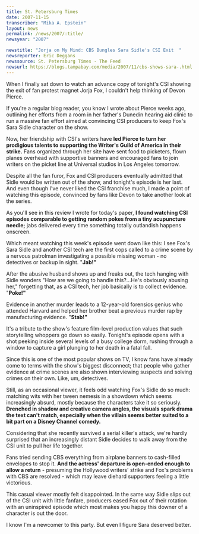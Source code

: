 ```yaml
---
title: St. Petersburg Times
date: 2007-11-15
transcriber: "Mika A. Epstein"
layout: news
permalink: /news/2007/:title/
newsyear: "2007"

newstitle: "Jorja on My Mind: CBS Bungles Sara Sidle's CSI Exit  "
newsreporter: Eric Deggans
newssource: St. Petersburg Times - The Feed
newsurl: https://blogs.tampabay.com/media/2007/11/cbs-shows-sara-.html
---
```

When I finally sat down to watch an advance copy of tonight's CSI showing the exit of fan protest magnet Jorja Fox, I couldn't help thinking of Devon Pierce.

If you're a regular blog reader, you know I wrote about Pierce weeks ago, outlining her efforts from a room in her father's Dunedin hearing aid clinic to run a massive fan effort aimed at convincing CSI producers to keep Fox's Sara Sidle character on the show.

Now, her friendship with CSI's writers have **led Pierce to turn her prodigious talents to supporting the Writer's Guild of America in their strike.** Fans organized through her site have sent food to picketers, flown planes overhead with supportive banners and encouraged fans to join writers on the picket line at Universal studios in Los Angeles tomorrow.

Despite all the fan furor, Fox and CSI producers eventually admitted that Sidle would be written out of the show, and tonight's episode is her last. And even though I've never liked the CSI franchise much, I made a point of watching this episode, convinced by fans like Devon to take another look at the series.

As you'll see in this review I wrote for today's paper, **I found watching CSI episodes comparable to getting random pokes from a tiny acupuncture needle;** jabs delivered every time something totally outlandish happens onscreen.

Which meant watching this week's episode went down like this: I see Fox's Sara Sidle and another CSI tech are the first cops called to a crime scene by a nervous patrolman investigating a possible missing woman - no detectives or backup in sight. "**Jab!"**

After the abusive husband shows up and freaks out, the tech hanging with Sidle wonders "How are we going to handle this?...He's obviously abusing her," forgetting that, as a CSI tech, her job basically is to collect evidence. "**Poke!"**

Evidence in another murder leads to a 12-year-old forensics genius who attended Harvard and helped her brother beat a previous murder rap by manufacturing evidence. "**Stab!"**

It's a tribute to the show's feature film-level production values that such storytelling whoppers go down so easily. Tonight's episode opens with a shot peeking inside several levels of a busy college dorm, rushing through a window to capture a girl plunging to her death in a fatal fall.

Since this is one of the most popular shows on TV, I know fans have already come to terms with the show's biggest disconnect; that people who gather evidence at crime scenes are also shown interviewing suspects and solving crimes on their own. Like, um, detectives.

Still, as an occasional viewer, it feels odd watching Fox's Sidle do so much: matching wits with her tween nemesis in a showdown which seems increasingly absurd, mostly because the characters take it so seriously. **Drenched in shadow and creative camera angles, the visuals spark drama the text can't match, especially when the villain seems better suited to a bit part on a Disney Channel comedy.**

Considering that she recently survived a serial killer's attack, we're hardly surprised that an increasingly distant Sidle decides to walk away from the CSI unit to pull her life together.

Fans tried sending CBS everything from airplane banners to cash-filled envelopes to stop it. **And the actress' departure is open-ended enough to allow a return** - presuming the Hollywood writers' strike and Fox's problems with CBS are resolved - which may leave diehard supporters feeling a little victorious.

This casual viewer mostly felt disappointed. In the same way Sidle slips out of the CSI unit with little fanfare, producers eased Fox out of their rotation with an uninspired episode which most makes you happy this downer of a character is out the door.

I know I'm a newcomer to this party. But even I figure Sara deserved better.
